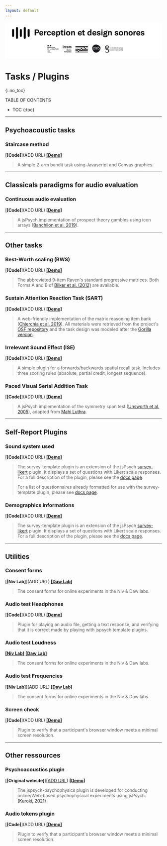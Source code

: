 ```yaml
---
layout: default
---
```

<img src="./assets/img/header.png" alt="Logo equipe">

     
# Tasks / Plugins
{:.no_toc}

TABLE OF CONTENTS

* TOC
{:toc}

<hr>


## Psychoacoustic tasks

### Staircase method

[<b>[Code]</b>](ADD URL) [<b>[Demo]</b>](./tasks/bandit/experiment.html)

> A simple 2-arm bandit task using Javascript and Canvas graphics.

<hr>

## Classicals paradigms for audio evaluation

### Continuous audio evaluation

[<b>[Code]</b>](ADD URL) [<b>[Demo]</b>](./tasks/prospect/experiment.html)

> A jsPsych implementation of prospect theory gambles using icon arrays ([Banchilon et al. 2019](http://arxiv.org/abs/1910.09725)).

<hr>

## Other tasks

### Best-Worth scaling (BWS)

[<b>[Code]</b>](ADD URL) [<b>[Demo]</b>](./tasks/rpm/experiment.html?tf=a)

> The abbreviated 9-item Raven's standard progressive matrices. Both Forms A and B of [Bilker et al. (2012)](https://doi.org/10.1177%2F1073191112446655) are available.

### Sustain Attention Reaction Task (SART)

[<b>[Code]</b>](ADD URL) [<b>[Demo]</b>](./tasks/mars/experiment.html)

> A web-friendly implementation of the matrix reasoning item bank ([Chierchia et al. 2019](https://doi.org/10.1098/rsos.190232)). All materials were retrieved from the project's [OSF repository](https://osf.io/g96f4/) and the task design was modeled after the [Gorilla version](https://app.gorilla.sc/openmaterials/36164).

### Irrelevant Sound Effect (ISE)

[<b>[Code]</b>](ADD URL) [<b>[Demo]</b>](./tasks/spatial-recall/experiment.html)

> A simple plugin for a forwards/backwards spatial recall task. Includes three scoring rules (absolute, partial credit, longest sequence).

### Paced Visual Serial Addition Task

[<b>[Code]</b>](ADD URL) [<b>[Demo]</b>](./tasks/symmetry_span/experiment.html)

> A jsPsych implementation of the symmetry span test ([Unsworth et al. 2005](https://doi.org/10.3758/BF03192720)), adapted from [Mahi Luthra](https://github.com/mahiluthra/working_memory_tests).


<hr>

## Self-Report Plugins

### Sound system used

[<b>[Code]</b>](ADD URL) [<b>[Demo]</b>](./tasks/self-report/experiment.html?plugin=survey)

> The survey-template plugin is an extension of the jsPsych [survey-likert](https://www.jspsych.org/plugins/jspsych-survey-likert/) plugin. It displays a set of questions with Likert scale responses. For a full description of the plugin, please see the [docs page](https://github.com/nivlab/jspsych-demos/tree/main/tasks/self-report#jspsych-survey-template).
>
> For a list of questionnaires already formatted for use with the survey-template plugin, please see [docs page](https://github.com/nivlab/jspsych-demos/tree/main/tasks/self-report).  

### Demographics informations

[<b>[Code]</b>](ADD URL) [<b>[Demo]</b>](./tasks/self-report/experiment.html?plugin=survey)

> The survey-template plugin is an extension of the jsPsych [survey-likert](https://www.jspsych.org/plugins/jspsych-survey-likert/) plugin. It displays a set of questions with Likert scale responses. For a full description of the plugin, please see the [docs page](https://github.com/nivlab/jspsych-demos/tree/main/tasks/self-report#jspsych-survey-template).

<hr>

## Utilities

### Consent forms

[<b>[Niv Lab]</b>](ADD URL) [<b>[Daw Lab]</b>](https://github.com/nivlab/jspsych-demos/tree/main/tasks/consent/)

> The consent forms for online experiments in the Niv & Daw labs.

### Audio test Headphones

[<b>[Code]</b>](ADD URL) [<b>[Demo]</b>](./tasks/audio-test/experiment.html)

> Plugin for playing an audio file, getting a text response, and verifying that it is correct made by playing with jspsych template plugins.

### Audio test Loudness

[<b>[Niv Lab]</b>](https://github.com/nivlab/jspsych-demos/tree/main/tasks/consent/) [<b>[Daw Lab]</b>](https://github.com/nivlab/jspsych-demos/tree/main/tasks/consent/)

> The consent forms for online experiments in the Niv & Daw labs.

### Audio test Frequencies

[<b>[Niv Lab]</b>](ADD URL) [<b>[Daw Lab]</b>](https://github.com/nivlab/jspsych-demos/tree/main/tasks/consent/)

> The consent forms for online experiments in the Niv & Daw labs.

### Screen check

[<b>[Code]</b>](ADD URL) [<b>[Demo]</b>](./tasks/screen-check/experiment.html?min_width=12000&min_height=8000)

> Plugin to verify that a participant's browser window meets a minimal screen resolution.

<hr>

## Other ressources

### Psychoacoustics plugin

[<b>[Original website]</b>][(ADD URL](https://jspsychophysics.hes.kyushu-u.ac.jp/)) [<b>[Demo]</b>](./tasks/screen-check/experiment.html?min_width=12000&min_height=8000)

> The jspsych-psychophysics plugin is developed for conducting online/Web-based psychophysical experiments using jsPsych. [(Kuroki, 2021)]([https://www.jspsych.org/plugins/jspsych-survey-likert/](https://link.springer.com/article/10.3758/s13428-020-01445-w))


### Audio tokens plugin

[<b>[Code]</b>](ADD URL) [<b>[Demo]</b>](./tasks/screen-check/experiment.html?min_width=12000&min_height=8000)

> Plugin to verify that a participant's browser window meets a minimal screen resolution.
